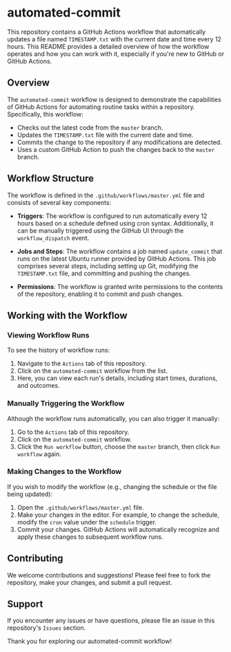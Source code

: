 # automated-commit

This repository contains a GitHub Actions workflow that automatically updates a file named `TIMESTAMP.txt` with the current date and time every 12 hours. This README provides a detailed overview of how the workflow operates and how you can work with it, especially if you're new to GitHub or GitHub Actions.

## Overview

The `automated-commit` workflow is designed to demonstrate the capabilities of GitHub Actions for automating routine tasks within a repository. Specifically, this workflow:

- Checks out the latest code from the `master` branch.
- Updates the `TIMESTAMP.txt` file with the current date and time.
- Commits the change to the repository if any modifications are detected.
- Uses a custom GitHub Action to push the changes back to the `master` branch.

## Workflow Structure

The workflow is defined in the `.github/workflows/master.yml` file and consists of several key components:

- **Triggers**: The workflow is configured to run automatically every 12 hours based on a schedule defined using cron syntax. Additionally, it can be manually triggered using the GitHub UI through the `workflow_dispatch` event.

- **Jobs and Steps**: The workflow contains a job named `update_commit` that runs on the latest Ubuntu runner provided by GitHub Actions. This job comprises several steps, including setting up Git, modifying the `TIMESTAMP.txt` file, and committing and pushing the changes.

- **Permissions**: The workflow is granted write permissions to the contents of the repository, enabling it to commit and push changes.

## Working with the Workflow

### Viewing Workflow Runs

To see the history of workflow runs:

1. Navigate to the `Actions` tab of this repository.
2. Click on the `automated-commit` workflow from the list.
3. Here, you can view each run's details, including start times, durations, and outcomes.

### Manually Triggering the Workflow

Although the workflow runs automatically, you can also trigger it manually:

1. Go to the `Actions` tab of this repository.
2. Click on the `automated-commit` workflow.
3. Click the `Run workflow` button, choose the `master` branch, then click `Run workflow` again.

### Making Changes to the Workflow

If you wish to modify the workflow (e.g., changing the schedule or the file being updated):

1. Open the `.github/workflows/master.yml` file.
2. Make your changes in the editor. For example, to change the schedule, modify the `cron` value under the `schedule` trigger.
3. Commit your changes. GitHub Actions will automatically recognize and apply these changes to subsequent workflow runs.

## Contributing

We welcome contributions and suggestions! Please feel free to fork the repository, make your changes, and submit a pull request.

## Support

If you encounter any issues or have questions, please file an issue in this repository's `Issues` section.

Thank you for exploring our automated-commit workflow!
